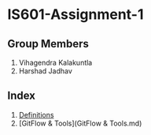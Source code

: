 # IS601-Assignment-1

## Group Members
1. Vihagendra Kalakuntla 
2. Harshad Jadhav

## Index
1. [Definitions](Definitions.md)
2. [GitFlow & Tools](GitFlow & Tools.md)
